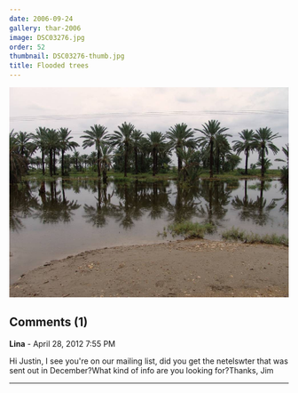 ```yaml
---
date: 2006-09-24
gallery: thar-2006
image: DSC03276.jpg
order: 52
thumbnail: DSC03276-thumb.jpg
title: Flooded trees
---
```


![Flooded trees](./DSC03276.jpg)

<div id="comments">

## Comments (1)

**Lina** - April 28, 2012  7:55 PM

Hi Justin, I see you're on our mailing list, did you get the netelswter that was sent out in December?What kind of info are you looking for?Thanks, Jim

---

</div>